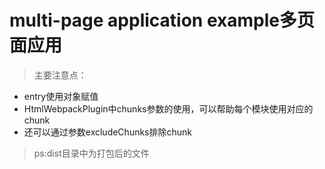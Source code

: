 # multi-page application example多页面应用

>主要注意点：

-   entry使用对象赋值
-   HtmlWebpackPlugin中chunks参数的使用，可以帮助每个模块使用对应的chunk
-   还可以通过参数excludeChunks排除chunk


>ps:dist目录中为打包后的文件
